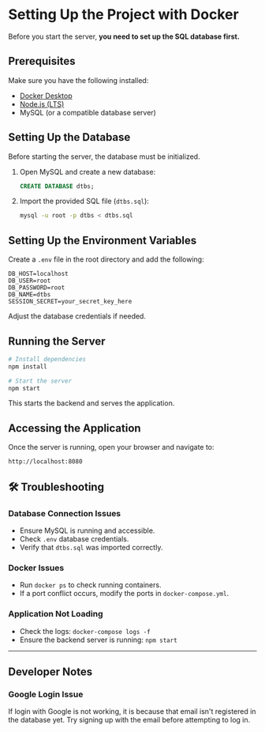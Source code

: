 # Setting Up the Project with Docker

Before you start the server, **you need to set up the SQL database first.**

## Prerequisites
Make sure you have the following installed:
- [Docker Desktop](https://www.docker.com/products/docker-desktop/)
- [Node.js (LTS)](https://nodejs.org/)
- MySQL (or a compatible database server)

## Setting Up the Database
Before starting the server, the database must be initialized.

1. Open MySQL and create a new database:
   ```sql
   CREATE DATABASE dtbs;
   ```
2. Import the provided SQL file (`dtbs.sql`):
   ```sh
   mysql -u root -p dtbs < dtbs.sql
   ```

## Setting Up the Environment Variables
Create a `.env` file in the root directory and add the following:
```
DB_HOST=localhost
DB_USER=root
DB_PASSWORD=root
DB_NAME=dtbs
SESSION_SECRET=your_secret_key_here
```
Adjust the database credentials if needed.

## Running the Server
```sh
# Install dependencies
npm install

# Start the server
npm start
```
This starts the backend and serves the application.

## Accessing the Application
Once the server is running, open your browser and navigate to:
```
http://localhost:8080
```

## 🛠️ Troubleshooting
### Database Connection Issues
- Ensure MySQL is running and accessible.
- Check `.env` database credentials.
- Verify that `dtbs.sql` was imported correctly.

### Docker Issues
- Run `docker ps` to check running containers.
- If a port conflict occurs, modify the ports in `docker-compose.yml`.

### Application Not Loading
- Check the logs: `docker-compose logs -f`
- Ensure the backend server is running: `npm start`

---

## Developer Notes
### **Google Login Issue**
If login with Google is not working, it is because that email isn't registered in the database yet. Try signing up with the email before attempting to log in.


